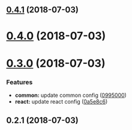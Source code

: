 <a name="0.4.1"></a>
## [0.4.1](http://tillersystems/tiller-eslint-config/compare/v0.4.0...v0.4.1) (2018-07-03)



<a name="0.4.0"></a>
# [0.4.0](http://tillersystems/tiller-eslint-config/compare/v0.3.0...v0.4.0) (2018-07-03)



<a name="0.3.0"></a>
# [0.3.0](http://tillersystems/tiller-eslint-config/compare/v0.2.1...v0.3.0) (2018-07-03)


### Features

* **common:** update common config ([0995000](http://tillersystems/tiller-eslint-config/commits/0995000))
* **react:** update react config ([0a5e8c6](http://tillersystems/tiller-eslint-config/commits/0a5e8c6))



<a name="0.2.1"></a>
## 0.2.1 (2018-07-03)



